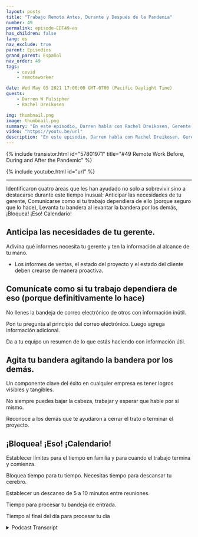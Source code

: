 ```yaml
---
layout: posts
title: "Trabajo Remoto Antes, Durante y Después de la Pandemia"
number: 49
permalink: episode-EDT49-es
has_children: false
lang: es
nav_exclude: true
parent: Episodios
grand_parent: Español
nav_order: 49
tags:
    - covid
    - remoteworker

date: Wed May 05 2021 17:00:00 GMT-0700 (Pacific Daylight Time)
guests:
    - Darren W Pulsipher
    - Rachel Dreikosen

img: thumbnail.png
image: thumbnail.png
summary: "En este episodio, Darren habla con Rachel Dreikosen, Gerente de Desarrollo de Negocios en el Sector Público en Intel, sobre cómo COVID-19 ha afectado su equilibrio entre trabajo y vida personal y por qué comenzó un blog para ayudar a otras profesionales técnicas de ventas femeninas."
video: "https://youtu.be/url"
description: "En este episodio, Darren habla con Rachel Dreikosen, Gerente de Desarrollo de Negocios en el Sector Público en Intel, sobre cómo COVID-19 ha afectado su equilibrio entre trabajo y vida personal y por qué comenzó un blog para ayudar a otras profesionales técnicas de ventas femeninas."
---
```


<div>
{% include transistor.html id="57801971" title="#49 Remote Work Before, During and After the Pandemic" %}

{% include youtube.html id="url" %}
</div>

---

Identificaron cuatro áreas que les han ayudado no solo a sobrevivir sino a destacarse durante este tiempo inusual: Anticipar las necesidades de tu gerente, Comunicarse como si tu trabajo dependiera de ello (porque seguro que lo hace), Levanta tu bandera al levantar la bandera por los demás, ¡Bloquea! ¡Eso! Calendario!

## Anticipa las necesidades de tu gerente.

Adivina qué informes necesita tu gerente y ten la información al alcance de tu mano.

* Los informes de ventas, el estado del proyecto y el estado del cliente deben crearse de manera proactiva.

## Comunícate como si tu trabajo dependiera de eso (porque definitivamente lo hace)

No llenes la bandeja de correo electrónico de otros con información inútil.

Pon tu pregunta al principio del correo electrónico. Luego agrega información adicional.

Da a tu equipo un resumen de lo que estás haciendo con información útil.

## Agita tu bandera agitando la bandera por los demás.

Un componente clave del éxito en cualquier empresa es tener logros visibles y tangibles.

No siempre puedes bajar la cabeza, trabajar y esperar que hable por sí mismo.

Reconoce a los demás que te ayudaron a cerrar el trato o terminar el proyecto.

## ¡Bloquea! ¡Eso! ¡Calendario!

Establecer límites para el tiempo en familia y para cuando el trabajo termina y comienza.

Bloquea tiempo para tu tiempo. Necesitas tiempo para descansar tu cerebro.

Establecer un descanso de 5 a 10 minutos entre reuniones.

Tiempo para procesar tu bandeja de entrada.

Tiempo al final del día para procesar tu día



<details>
<summary> Podcast Transcript </summary>

<p></p>

</details>
